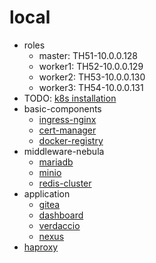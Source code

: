 #  local

* roles
    + master: TH51-10.0.0.128
    + worker1: TH52-10.0.0.129
    + worker2: TH53-10.0.0.130
    + worker3: TH54-10.0.0.131
* TODO: [k8s installation](README.md)
* basic-components
    + [ingress-nginx](basic/ingress-nginx.md)
    + [cert-manager](basic/cert-manager.md)
    + [docker-registry](basic/docker.registry.md)
* middleware-nebula
    + [mariadb](middleware-nebula/mariadb.md)
    + [minio](middleware-nebula/minio.md)
    + [redis-cluster](middleware-nebula/redis-cluster.md)
* application
    * [gitea](gitea.md)
    * [dashboard](dashboard.md)
    * [verdaccio](application/verdaccio)
    * [nexus](application/nexus)
* [haproxy](haproxy.md)
